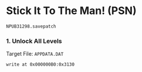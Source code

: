 #  Stick It To The Man! (PSN) 

`NPUB31298.savepatch`

### 1. Unlock All Levels

Target File: `APPDATA.DAT`

```
write at 0x000000B0:0x3130
```

